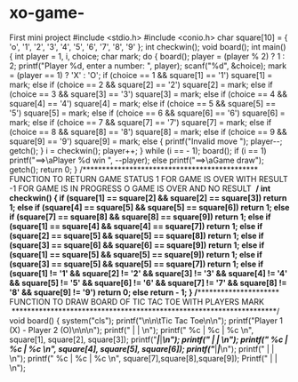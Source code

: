 # xo-game-
First mini project 
#include <stdio.h> 
#include <conio.h>
 char square[10] = { 'o', '1', '2', '3', '4', '5', '6', '7', '8', '9' }; 
int checkwin(); 
void board(); 
int main() 
{ int player = 1, i, choice; 
char mark; 
do { board(); 
player = (player % 2) ? 1 : 2; 
printf("Player %d, enter a number: ", player);
 scanf("%d", &choice);
 mark = (player == 1) ? 'X' : 'O'; 
if (choice == 1 && square[1] == '1') 
square[1] = mark; 
else if (choice == 2 && square[2] == '2') 
square[2] = mark; 
else if (choice == 3 && square[3] == '3') 
square[3] = mark;
 else if (choice == 4 && square[4] == '4') 
square[4] = mark; 
else if (choice == 5 && square[5] == '5') 
square[5] = mark; 
else if (choice == 6 && square[6] == '6') 
square[6] = mark; 
else if (choice == 7 && square[7] == '7') 
square[7] = mark;
 else if (choice == 8 && square[8] == '8') 
square[8] = mark; 
else if (choice == 9 && square[9] == '9')
 square[9] = mark; 
else { printf("Invalid move ");
 player--; getch(); }
 i = checkwin();
 player++; }
while (i == - 1); 
board();
 if (i == 1)
 printf("==>\aPlayer %d win ", --player); 
else 
printf("==>\aGame draw");
 getch(); 
return 0; } 
/********************************************* FUNCTION TO RETURN GAME STATUS 1 FOR GAME IS OVER WITH RESULT -1 FOR GAME IS IN PROGRESS O GAME IS OVER AND NO RESULT  **********************************************/ 
int checkwin()
 { if (square[1] == square[2] && square[2] == square[3])
 return 1; 
else if (square[4] == square[5] && square[5] == square[6]) 
return 1; 
else if (square[7] == square[8] && square[8] == square[9]) 
return 1; 
else if (square[1] == square[4] && square[4] == square[7])
 return 1; 
else if (square[2] == square[5] && square[5] == square[8]) 
return 1; 
else if (square[3] == square[6] && square[6] == square[9])
 return 1; 
else if (square[1] == square[5] && square[5] == square[9]) 
return 1;
 else if (square[3] == square[5] && square[5] == square[7]) 
return 1; 
else if (square[1] != '1' && square[2] != '2' && square[3] != '3' && square[4] != '4' && square[5] != '5' && square[6] != '6' && square[7] != '7' && square[8] != '8' && square[9] != '9') 
return 0; 
else 
return - 1; } 
/******************************************************************* FUNCTION TO DRAW BOARD OF TIC TAC TOE WITH PLAYERS MARK  ********************************************************************/ 
void board()
 { system("cls"); 
printf("\n\n\tTic Tac Toe\n\n");
 printf("Player 1 (X) - Player 2 (O)\n\n\n");
 printf(" | | \n"); 
printf(" %c | %c | %c \n", square[1], square[2], square[3]);
 printf("_____|_____|_____\n"); 
printf(" | | \n"); 
printf(" %c | %c | %c \n", square[4], square[5], square[6]); 
printf("_____|_____|_____\n"); 
printf(" | | \n"); 
printf(" %c | %c | %c \n", square[7],square[8],square[9]);
Printf("  | | \n");

